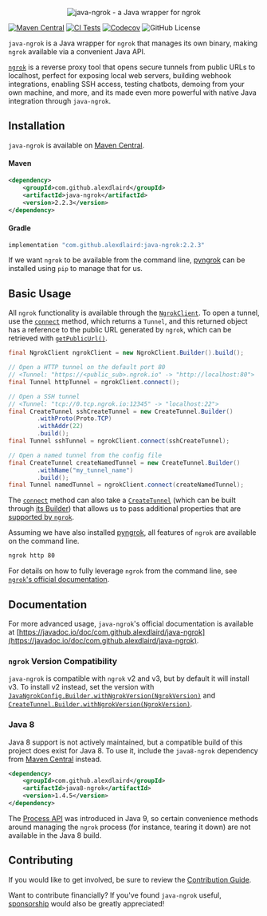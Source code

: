 <p align="center"><img alt="java-ngrok - a Java wrapper for ngrok" src="https://github.com/alexdlaird/java-ngrok/raw/main/logo.png" /></p>

[![Maven Central](https://maven-badges.herokuapp.com/maven-central/com.github.alexdlaird/java-ngrok/badge.svg)](https://maven-badges.herokuapp.com/maven-central/com.github.alexdlaird/java-ngrok/)
[![CI Tests](https://github.com/alexdlaird/java-ngrok/actions/workflows/build.yaml/badge.svg)](https://github.com/alexdlaird/java-ngrok/actions/workflows/build.yaml)
[![Codecov](https://codecov.io/gh/alexdlaird/java-ngrok/branch/main/graph/badge.svg)](https://codecov.io/gh/alexdlaird/java-ngrok)
![GitHub License](https://img.shields.io/github/license/alexdlaird/java-ngrok)

`java-ngrok` is a Java wrapper for `ngrok` that manages its own binary, making `ngrok` available via a convenient Java
API.

[`ngrok`](https://ngrok.com) is a reverse proxy tool that opens secure tunnels from public URLs to localhost, perfect for
exposing local web servers, building webhook integrations, enabling SSH access, testing chatbots, demoing from your own
machine, and more, and its made even more powerful with native Java integration through `java-ngrok`.

## Installation

`java-ngrok` is available
on [Maven Central](https://maven-badges.herokuapp.com/maven-central/com.github.alexdlaird/java-ngrok/).

#### Maven

```xml
<dependency>
    <groupId>com.github.alexdlaird</groupId>
    <artifactId>java-ngrok</artifactId>
    <version>2.2.3</version>
</dependency>
```

#### Gradle

```groovy
implementation "com.github.alexdlaird:java-ngrok:2.2.3"
```

If we want `ngrok` to be available from the command line, [pyngrok](https://github.com/alexdlaird/pyngrok) can be
installed using `pip` to manage that for us.

## Basic Usage

All `ngrok` functionality is available through
the [`NgrokClient`](https://javadoc.io/doc/com.github.alexdlaird/java-ngrok/latest/com.github.alexdlaird.ngrok/com/github/alexdlaird/ngrok/NgrokClient.html). To open a tunnel, use
the [`connect`](https://javadoc.io/doc/com.github.alexdlaird/java-ngrok/latest/com.github.alexdlaird.ngrok/com/github/alexdlaird/ngrok/NgrokClient.html#connect(com.github.alexdlaird.ngrok.protocol.CreateTunnel))
method, which returns a `Tunnel`, and this returned object has a reference to the public URL generated by `ngrok`, which
can be retrieved with [`getPublicUrl()`](https://javadoc.io/doc/com.github.alexdlaird/java-ngrok/latest/com.github.alexdlaird.ngrok/com/github/alexdlaird/ngrok/protocol/Tunnel.html#getPublicUrl()).

```java
final NgrokClient ngrokClient = new NgrokClient.Builder().build();

// Open a HTTP tunnel on the default port 80
// <Tunnel: "https://<public_sub>.ngrok.io" -> "http://localhost:80">
final Tunnel httpTunnel = ngrokClient.connect();

// Open a SSH tunnel
// <Tunnel: "tcp://0.tcp.ngrok.io:12345" -> "localhost:22">
final CreateTunnel sshCreateTunnel = new CreateTunnel.Builder()
        .withProto(Proto.TCP)
        .withAddr(22)
        .build();
final Tunnel sshTunnel = ngrokClient.connect(sshCreateTunnel);

// Open a named tunnel from the config file
final CreateTunnel createNamedTunnel = new CreateTunnel.Builder()
        .withName("my_tunnel_name")
        .build();
final Tunnel namedTunnel = ngrokClient.connect(createNamedTunnel);
```

The [`connect`](https://javadoc.io/doc/com.github.alexdlaird/java-ngrok/latest/com.github.alexdlaird.ngrok/com/github/alexdlaird/ngrok/NgrokClient.html#connect(com.github.alexdlaird.ngrok.protocol.CreateTunnel))
method can also take
a [`CreateTunnel`](https://javadoc.io/doc/com.github.alexdlaird/java-ngrok/latest/com.github.alexdlaird.ngrok/com/github/alexdlaird/ngrok/protocol/CreateTunnel.html) (which can be built
through [its Builder](https://javadoc.io/doc/com.github.alexdlaird/java-ngrok/latest/com.github.alexdlaird.ngrok/com/github/alexdlaird/ngrok/protocol/CreateTunnel.Builder.html))
that allows us to pass additional properties that are [supported by `ngrok`](https://ngrok.com/docs/secure-tunnels/ngrok-agent/reference/config/#tunnel-definitions).

Assuming we have also installed [pyngrok](https://github.com/alexdlaird/pyngrok), all features of `ngrok` are available
on the command line.

```sh
ngrok http 80
```

For details on how to fully leverage `ngrok` from the command line,
see [`ngrok`'s official documentation](https://ngrok.com/docs).

## Documentation

For more advanced usage, `java-ngrok`'s official documentation is available
at [https://javadoc.io/doc/com.github.alexdlaird/java-ngrok](https://javadoc.io/doc/com.github.alexdlaird/java-ngrok).

### `ngrok` Version Compatibility

`java-ngrok` is compatible with `ngrok` v2 and v3, but by default it will install v3. To install v2 instead,
set the version with [`JavaNgrokConfig.Builder.withNgrokVersion(NgrokVersion)`](https://javadoc.io/doc/com.github.alexdlaird/java-ngrok/latest/com.github.alexdlaird.ngrok/com/github/alexdlaird/ngrok/conf/JavaNgrokConfig.Builder.html#withNgrokVersion(com.github.alexdlaird.ngrok.installer.NgrokVersion))
and [`CreateTunnel.Builder.withNgrokVersion(NgrokVersion)`](https://javadoc.io/doc/com.github.alexdlaird/java-ngrok/latest/com.github.alexdlaird.ngrok/com/github/alexdlaird/ngrok/protocol/CreateTunnel.Builder.html#withNgrokVersion(com.github.alexdlaird.ngrok.installer.NgrokVersion)).

### Java 8

Java 8 support is not actively maintained, but a compatible build of this project does exist for Java 8. To use it,
include the `java8-ngrok` dependency from
[Maven Central](https://maven-badges.herokuapp.com/maven-central/com.github.alexdlaird/java8-ngrok/) instead.

```xml
<dependency>
    <groupId>com.github.alexdlaird</groupId>
    <artifactId>java8-ngrok</artifactId>
    <version>1.4.5</version>
</dependency>
```

The [Process API](https://docs.oracle.com/javase/9/docs/api/java/lang/ProcessHandle.html) was introduced in Java 9, so
certain convenience methods around managing the `ngrok` process (for instance, tearing it down) are not available in
the Java 8 build.

## Contributing

If you would like to get involved, be sure to review
the [Contribution Guide](https://github.com/alexdlaird/java-ngrok/blob/main/CONTRIBUTING.md).

Want to contribute financially? If you've found `java-ngrok` useful, [sponsorship](https://github.com/sponsors/alexdlaird)
would also be greatly appreciated!
